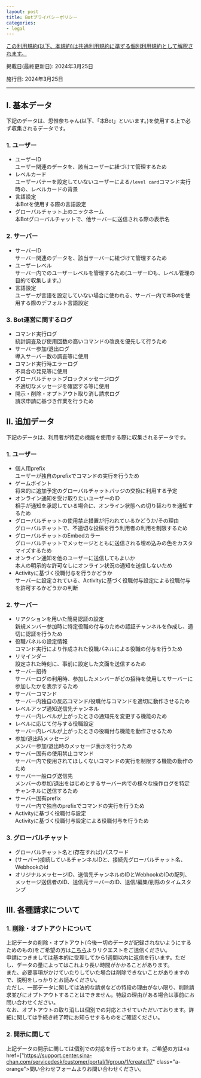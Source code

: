 ```yaml
---
layout: post
title: Botプライバシーポリシー
categories:
- legal
---
```

<u>この利用規約(以下、本規約)は<a href="{{site.url}}/legal/tos" class="a-orange">共通利用規約</a>に準ずる個別利用規約として解釈されます。</u>

掲載日(最終更新日): 2024年3月25日

施行日: 2024年3月25日

---

## I. 基本データ

下記のデータは、思惟奈ちゃん(以下、「本Bot」といいます。)を使用する上で必ず収集されるデータです。

### 1. ユーザー

- ユーザーID<br>ユーザー関連のデータを、該当ユーザーに紐づけて管理するため
- レベルカード<br>ユーザーバナーを設定していないユーザーによる`/level card`コマンド実行時の、レベルカードの背景
- 言語設定<br>本Botを使用する際の言語設定
- グローバルチャット上のニックネーム<br>本Botグローバルチャットで、他サーバーに送信される際の表示名

### 2. サーバー

- サーバーID<br>サーバー関連のデータを、該当サーバーに紐づけて管理するため
- ユーザーレベル<br>サーバー内でのユーザーレベルを管理するため(ユーザーIDも、レベル管理の目的で収集します。)
- 言語設定<br>ユーザーが言語を設定していない場合に使われる、サーバー内で本Botを使用する際のデフォルト言語設定

### 3. Bot運営に関するログ

- コマンド実行ログ<br>統計調査及び使用回数の高いコマンドの改良を優先して行うため
- サーバー参加/退出ログ<br>導入サーバー数の調査等に使用
- コマンド実行時エラーログ<br>不具合の発見等に使用
- グローバルチャットブロックメッセージログ<br>不適切なメッセージを確認する等に使用
- 開示・削除・オプトアウト取り消し請求ログ<br>請求申請に基づき作業を行うため

## II. 追加データ

下記のデータは、利用者が特定の機能を使用する際に収集されるデータです。

### 1. ユーザー

- 個人用prefix<br>ユーザーが独自のprefixでコマンドの実行を行うため
- ゲームポイント<br>将来的に追加予定のグローバルチャットバッジの交換に利用する予定
- オンライン通知を受け取りたいユーザーのID<br>相手が通知を承認している場合に、オンライン状態への切り替わりを通知するため
- グローバルチャットの使用禁止措置が行われているかどうか/その理由<br>グローバルチャットで、不適切な投稿を行う利用者の利用を制限するため
- グローバルチャットのEmbedカラー<br>グローバルチャットでメッセージとともに送信される埋め込みの色をカスタマイズするため
- オンライン通知を他のユーザーに送信してもよいか<br>本人の明示的な許可なしにオンライン状況の通知を送信しないため
- Activityに基づく役職付与を行うかどうか<br>サーバーに設定されている、Activityに基づく役職付与設定による役職付与を許可するかどうかの判断

### 2. サーバー

- リアクションを用いた簡易認証の設定<br>新規メンバー参加時に特定役職の付与のための認証チャンネルを作成し、適切に認証を行うため
- 役職パネルの設定情報<br>コマンド実行により作成された役職パネルによる役職の付与を行うため
- リマインダー<br>設定された時刻に、事前に設定した文面を送信するため
- サーバー招待<br>サーバーログの利用時、参加したメンバーがどの招待を使用してサーバーに参加したかを表示するため
- サーバーコマンド<br>サーバー内独自の反応コマンド/役職付与コマンドを適切に動作させるため
- レベルアップ通知送信先チャンネル<br>サーバー内レベルが上がったときの通知先を変更する機能のため
- レベルに応じて付与する役職設定<br>サーバー内レベルが上がったときの役職付与機能を動作させるため
- 参加/退出時メッセージ<br>メンバー参加/退出時のメッセージ表示を行うため
- サーバー固有の使用禁止コマンド<br>サーバー内で使用されてほしくないコマンドの実行を制限する機能の動作のため
- サーバー一般ログ送信先<br>メンバーの参加/退出をはじめとするサーバー内での様々な操作ログを特定チャンネルに送信するため
- サーバー固有prefix<br>サーバー内で独自のprefixでコマンドの実行を行うため
- Activityに基づく役職付与設定<br>Activityに基づく役職付与設定による役職付与を行うため

### 3. グローバルチャット

- グローバルチャット名と(存在すれば)パスワード
- (サーバー)接続しているチャンネルIDと、接続先グローバルチャット名、Webhookのid
- オリジナルメッセージID、送信先チャンネルのIDとWebhookのIDの配列、メッセージ送信者のID、送信元サーバーのID、送信/編集/削除のタイムスタンプ

## III. 各種請求について

### 1. 削除・オプトアウトについて

上記データの削除・オプトアウト(今後一切のデータが記録されないようにするためのもの)をご希望の方は<a href="https://forms.gle/4oaNGqFAMog2iuEL9" class="a-orange">こちら</a>よりリクエストをご送信ください。<br>申請につきましては基本的に受理してから1週間以内に返信を行います。ただし、データの量によってはこれより長い時間がかかることがあります。<br>また、必要事項がかけていたりしていた場合は削除できないことがありますので、説明をしっかりとお読みください。<br>ただし、一部データに関しては法的な請求などの特段の理由がない限り、削除請求並びにオプトアウトすることはできません。特段の理由がある場合は事前にお問い合わせください。<br>なお、オプトアウトの取り消しは個別での対応とさせていただいております。詳細に関しては手続き終了時にお知らせするものをご確認ください。

### 2. 開示に関して

上記データの開示に関しては個別での対応を行っております。ご希望の方は<a href=["https://support.center.sina-chan.com/servicedesk/customer/portal/1/group/1/create/17" class="a-orange">問い合わせフォーム</a>よりお問い合わせください。
